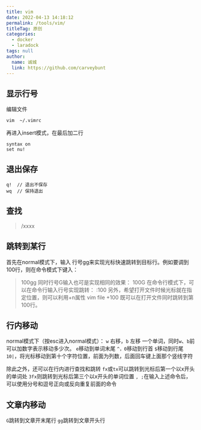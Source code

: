 ```yaml
---
title: vim
date: 2022-04-13 14:18:12
permalink: /tools/vim/
titleTag: 原创
categories: 
  - docker
  - laradock
tags: null
author: 
  name: 诚城
  link: https://github.com/carveybunt
---
```

## 显示行号

编辑文件

```sh
vim  ~/.vimrc
```

再进入insert模式，在最后加二行

```vim
syntax on
set nu!
```

## 退出保存

```vim
q!  // 退出不保存
wq  // 保持退出
```

## 查找

> /xxxx

## 跳转到某行

首先在normal模式下，输入 行号gg来实现光标快速跳转到目标行。例如要调到100行，则在命令模式下键入：
> 100gg
同时行号G输入也可是实现相同的效果：
> 100G
在命令行模式下，可以在命令行输入行号实现跳转：
> :100
另外，希望打开文件时候光标就在指定位置，则可以利用+n属性
> vim file +100
既可以在打开文件同时跳转到第100行。

## 行内移动

normal模式下（按esc进入normal模式）：
`w` 右移，`b` 左移 一个单词，同时`w`、`b`前可以加数字表示移动多少次。
`e`移动到单词末尾
`^，0`移动到行首
`$`移动到行尾
`10|`，将光标移动到第十个字符位置，前面为列数，后面回车键上面那个竖线字符

除此之外，还可以在行内进行查找和跳转
`fx`或`tx`可以跳转到光标后第一个以x开头的单词处
`3fx`则跳转到光标后第三个以x开头的单词位置
`, ;`在输入上述命令后，可以使用分号和逗号正向或反向重复前面的命令

## 文章内移动

`G`跳转到文章开末尾行
`gg`跳转到文章开头行
